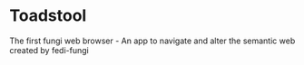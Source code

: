 # Toadstool

The first fungi web browser - An app to navigate and alter the semantic web created by fedi-fungi
